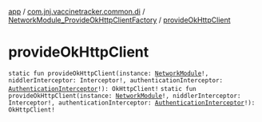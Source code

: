[app](../../index.md) / [com.jnj.vaccinetracker.common.di](../index.md) / [NetworkModule_ProvideOkHttpClientFactory](index.md) / [provideOkHttpClient](./provide-ok-http-client.md)

# provideOkHttpClient

`static fun provideOkHttpClient(instance: `[`NetworkModule`](../-network-module/index.md)`!, niddlerInterceptor: Interceptor!, authenticationInterceptor: `[`AuthenticationInterceptor`](../../com.jnj.vaccinetracker.common.data.network/-authentication-interceptor/index.md)`!): OkHttpClient!`
`static fun provideOkHttpClient(instance: `[`NetworkModule`](../-network-module/index.md)`!, niddlerInterceptor: Interceptor!, authenticationInterceptor: `[`AuthenticationInterceptor`](../../com.jnj.vaccinetracker.common.data.network/-authentication-interceptor/index.md)`!): OkHttpClient!`